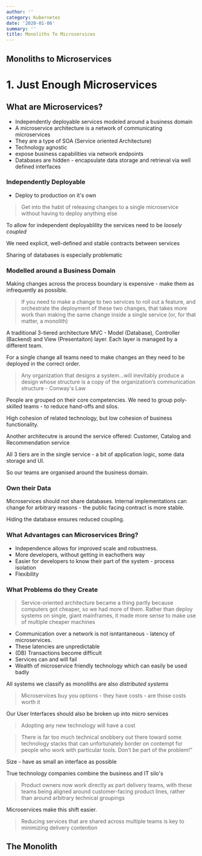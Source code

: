 ```yaml
---
author: ''
category: Kubernetes
date: '2020-01-06'
summary: ''
title: Monoliths To Microservices
---
```

## Monoliths to Microservices

# 1. Just Enough Microservices

## What are Microservices?

* Independently deployable services modeled around a business domain
* A microservice architecture is a network of communicating microservices
* They are a type of SOA (Service oriented Architecture)
* Technology agnostic
* expose business capabilities via network endpoints
* Databases are hidden - encapsulate data storage and retrieval via well defined interfaces

### Independently Deployable

* Deploy to production on it's own

> Get into the habit of releasing changes to a single microservice without having to deploy anything else

To allow for independent deployablility the services need to be _loosely coupled_

We need explicit, well-defined and stable contracts between services

Sharing of databases is especially problematic

### Modelled around a Business Domain

Making changes across the process boundary is expensive - make them as infrequently as possible.

> If you need to make a change to two services to roll out a feature, and orchestrate the deployment of these two changes, that takes more work than making the same change inside a single service (or, for that matter, a monolith)

A traditional 3-tiered architecture MVC - Model (Database), Controller (Backend) and View (Presentaiton) layer.
Each layer is managed by a different team.

For a single change all teams need to make changes an they need to be deployed in the correct order.

> Any organization that designs a system…will inevitably produce a design whose structure is a copy of the organization’s communication structure - Conway's Law

People are grouped on their core competencies.
We need to group poly-skilled teams - to reduce hand-offs and silos.

High cohesion of related technology, but low cohesion of business functionality.

Another architecutre is around the service offered: Customer, Catalog and Recommendation service

All 3 tiers are in the single service - a bit of application logic, some data storage and UI.

So our teams are organised around the business domain.

### Own their Data

Microservices should not share databases.
Internal implementations can change for arbitrary reasons - the public facing contract is more stable.

Hiding the database ensures reduced coupling.

### What Advantages can Microservices Bring?

* Independence allows for improved scale and robustness.
* More developers, without getting in eachothers way
* Easier for developers to know their part of the system - process isolation
* Flexibility

### What Problems do they Create

> Service-oriented architecture became a thing partly because computers got cheaper, so we had more of them. Rather than deploy systems on single, giant mainframes, it made more sense to make use of multiple cheaper machines

* Communication over a network is not isntantaneous - latency of microservices.
* These latencies are unpredictable
* (DB) Transactions become difficult
* Services can and will fail
* Wealth of microservice friendly technology which can easily be used badly 

All systems we classify as monoliths are also _distributed systems_

> Microservices buy you options - they have costs - are those costs worth it

Our User Interfaces should also be broken up into micro services

> Adopting any new technology will have a cost

> There is far too much technical snobbery out there toward some technology stacks that can unfortunately border on contempt for people who work with particular tools. Don’t be part of the problem!”

Size - have as small an interface as possible

True technology companies combine the business and IT silo's

> Product owners now work directly as part delivery teams, with these teams being aligned around customer-facing product lines, rather than around arbitrary technical groupings

Microservices make this shift easier.

> Reducing services that are shared across multiple teams is key to minimizing delivery contention

## The Monolith




